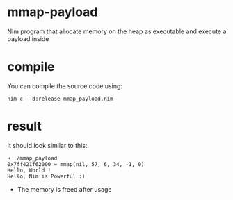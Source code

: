 # mmap-payload
Nim program that allocate memory on the heap as executable and execute a payload inside

# compile
You can compile the source code using:  
```
nim c --d:release mmap_payload.nim
```

# result
It should look similar to this:
```
➜ ./mmap_payload 
0x7ff421f62000 = mmap(nil, 57, 6, 34, -1, 0)
Hello, World !
Hello, Nim is Powerful :)
```
- The memory is freed after usage
